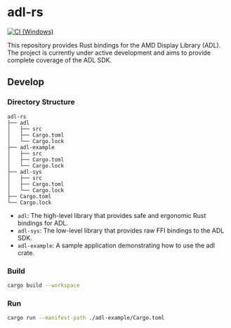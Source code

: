 # adl-rs

[![CI (Windows)](https://github.com/shm11C3/adl-rs/actions/workflows/ci.yml/badge.svg)](https://github.com/shm11C3/adl-rs/actions/workflows/ci.yml)

This repository provides Rust bindings for the AMD Display Library (ADL).  
The project is currently under active development and aims to provide complete coverage of the ADL SDK.

## Develop

### Directory Structure

```text
adl-rs
├── adl
│   ├── src
│   ├── Cargo.toml
│   └── Cargo.lock
├── adl-example
│   ├── src
│   ├── Cargo.toml
│   └── Cargo.lock
├── adl-sys
│   ├── src
│   ├── Cargo.toml
│   └── Cargo.lock
├── Cargo.toml
└── Cargo.lock
```

- `adl`: The high-level library that provides safe and ergonomic Rust bindings for ADL.
- `adl-sys`: The low-level library that provides raw FFI bindings to the ADL SDK.
- `adl-example`: A sample application demonstrating how to use the adl crate.

### Build

```bash
cargo build --workspace
```

### Run

```bash
cargo run --manifest-path ./adl-example/Cargo.toml
```

